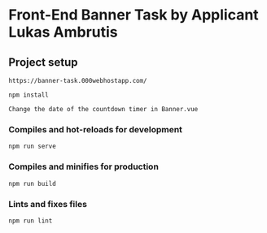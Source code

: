 # Front-End Banner Task by Applicant Lukas Ambrutis

## Project setup
```
https://banner-task.000webhostapp.com/
```
```
npm install
```
```
Change the date of the countdown timer in Banner.vue
```

### Compiles and hot-reloads for development
```
npm run serve
```

### Compiles and minifies for production
```
npm run build
```

### Lints and fixes files
```
npm run lint
```
